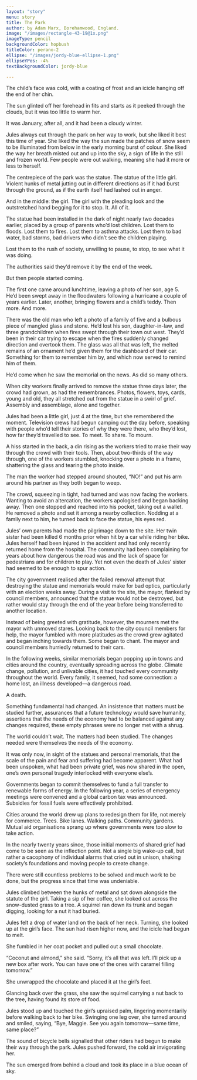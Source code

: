 ```yaml
---
layout: "story"
menu: story
title: The Park
author: by Adam Marx, Borehamwood, England. 
image: "/images/rectangle-43-19@1x.png"
imageType: pencil
backgroundColor: hopbush
titleColor: perano-2
ellipse: "/images/jordy-blue-ellipse-1.png"
ellipseYPos: -4%
textBackgroundColor: jordy-blue

---
```

The child’s face was cold, with a coating of frost and an icicle hanging off the end of her chin.

The sun glinted off her forehead in fits and starts as it peeked through the clouds, but it was too little to warm her.

It was January, after all, and it had been a cloudy winter.

Jules always cut through the park on her way to work, but she liked it best this time of year. She liked the way the sun made the patches of snow seem to be illuminated from below in the early morning burst of colour. She liked the way her breath misted out and up into the sky, a sign of life in the still and frozen world. Few people were out walking, meaning she had it more or less to herself.

The centrepiece of the park was the statue. The statue of the little girl. Violent hunks of metal jutting out in different directions as if it had burst through the ground, as if the earth itself had lashed out in anger.


And in the middle: the girl. The girl with the pleading look and the outstretched hand begging for it to stop. It. All of it.

The statue had been installed in the dark of night nearly two decades earlier, placed by a group of parents who’d lost children. Lost them to floods. Lost them to fires. Lost them to asthma attacks. Lost them to bad water, bad storms, bad drivers who didn’t see the children playing.

Lost them to the rush of society, unwilling to pause, to stop, to see what it was doing.

The authorities said they’d remove it by the end of the week.

But then people started coming.

The first one came around lunchtime, leaving a photo of her son, age 5. He’d been swept away in the floodwaters following a hurricane a couple of years earlier. Later, another, bringing flowers and a child’s teddy. Then more. And more.

There was the old man who left a photo of a family of five and a bulbous piece of mangled glass and stone. He’d lost his son, daughter-in-law, and three grandchildren when fires swept through their town out west. They’d been in their car trying to escape when the fires suddenly changed direction and overtook them. The glass was all that was left, the melted remains of an ornament he’d given them for the dashboard of their car. Something for them to remember him by, and which now served to remind him of them.

He’d come when he saw the memorial on the news. As did so many others.

When city workers finally arrived to remove the statue three days later, the crowd had grown, as had the remembrances. Photos, flowers, toys, cards, young and old, they all stretched out from the statue in a swirl of grief. Assembly and assemblage, alone and together.

Jules had been a little girl, just 4 at the time, but she remembered the moment. Television crews had begun camping out the day before, speaking with people who’d tell their stories of why they were there, who they’d lost, how far they’d travelled to see. To meet. To share. To mourn.

A hiss started in the back, a din rising as the workers tried to make their way through the crowd with their tools. Then, about two-thirds of the way through, one of the workers stumbled, knocking over a photo in a frame, shattering the glass and tearing the photo inside.

The man the worker had stepped around shouted, “NO!” and put his arm around his partner as they both began to weep.

The crowd, squeezing in tight, had turned and was now facing the workers. Wanting to avoid an altercation, the workers apologised and began backing away. Then one stopped and reached into his pocket, taking out a wallet. He removed a photo and set it among a nearby collection. Nodding at a family next to him, he turned back to face the statue, his eyes red.

Jules’ own parents had made the pilgrimage down to the site. Her twin sister had been killed 6 months prior when hit by a car while riding her bike. Jules herself had been injured in the accident and had only recently returned home from the hospital. The community had been complaining for years about how dangerous the road was and the lack of space for pedestrians and for children to play. Yet not even the death of Jules’ sister had seemed to be enough to spur action.


The city government realised after the failed removal attempt that destroying the statue and memorials would make for bad optics, particularly with an election weeks away. During a visit to the site, the mayor, flanked by council members, announced that the statue would not be destroyed, but rather would stay through the end of the year before being transferred to another location.

Instead of being greeted with gratitude, however, the mourners met the mayor with unmoved stares. Looking back to the city council members for help, the mayor fumbled with more platitudes as the crowd grew agitated and began inching towards them. Some began to chant. The mayor and council members hurriedly returned to their cars.

In the following weeks, similar memorials began popping up in towns and cities around the country, eventually spreading across the globe. Climate change, pollution, and unlivable cities, it had touched every community throughout the world. Every family, it seemed, had some connection: a home lost, an illness developed—a dangerous road.

A death.

Something fundamental had changed. An insistence that matters must be studied further, assurances that a future technology would save humanity, assertions that the needs of the economy had to be balanced against any changes required, these empty phrases were no longer met with a shrug.

The world couldn’t wait. The matters had been studied. The changes needed were themselves the needs of the economy.

It was only now, in sight of the statues and personal memorials, that the scale of the pain and fear and suffering had become apparent. What had been unspoken, what had been private grief, was now shared in the open, one’s own personal tragedy interlocked with everyone else’s.

Governments began to commit themselves to fund a full transfer to renewable forms of energy. In the following year, a series of emergency meetings were convened and a global carbon tax was announced. Subsidies for fossil fuels were effectively prohibited.

Cities around the world drew up plans to redesign them for life, not merely for commerce. Trees. Bike lanes. Walking paths. Community gardens. Mutual aid organisations sprang up where governments were too slow to take action.

In the nearly twenty years since, those initial moments of shared grief had come to be seen as the inflection point. Not a single big wake-up call, but rather a cacophony of individual alarms that cried out in unison, shaking society’s foundations and moving people to create change.

There were still countless problems to be solved and much work to be done, but the progress since that time was undeniable.

Jules climbed between the hunks of metal and sat down alongside the statute of the girl. Taking a sip of her coffee, she looked out across the snow-dusted grass to a tree. A squirrel ran down its trunk and began digging, looking for a nut it had buried.

Jules felt a drop of water land on the back of her neck. Turning, she looked up at the girl’s face. The sun had risen higher now, and the icicle had begun to melt.

She fumbled in her coat pocket and pulled out a small chocolate.

“Coconut and almond,” she said. “Sorry, it’s all that was left. I’ll pick up a new box after work. You can have one of the ones with caramel filling tomorrow.”

She unwrapped the chocolate and placed it at the girl’s feet.

Glancing back over the grass, she saw the squirrel carrying a nut back to the tree, having found its store of food.

Jules stood up and touched the girl’s upraised palm, lingering momentarily before walking back to her bike. Swinging one leg over, she turned around and smiled, saying, “Bye, Maggie. See you again tomorrow—same time, same place?”

The sound of bicycle bells signalled that other riders had begun to make their way through the park. Jules pushed forward, the cold air invigorating her.

The sun emerged from behind a cloud and took its place in a blue ocean of sky.

